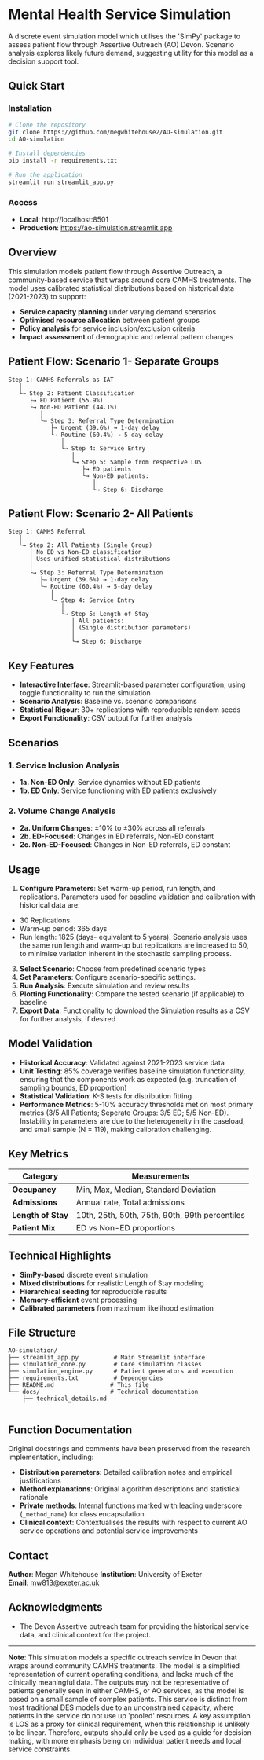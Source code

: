 # Mental Health Service Simulation

A discrete event simulation model which utilises the 'SimPy' package to assess patient flow through Assertive Outreach (AO) Devon. Scenario analysis explores likely future demand, suggesting utility for this model as a decision support tool. 

## Quick Start

### Installation
```bash
# Clone the repository
git clone https://github.com/megwhitehouse2/AO-simulation.git
cd AO-simulation

# Install dependencies
pip install -r requirements.txt

# Run the application
streamlit run streamlit_app.py
```

### Access
- **Local**: http://localhost:8501
- **Production**: https://ao-simulation.streamlit.app

## Overview

This simulation models patient flow through Assertive Outreach, a community-based service that wraps around core CAMHS treatments. The model uses calibrated statistical distributions based on historical data (2021-2023) to support:

- **Service capacity planning** under varying demand scenarios
- **Optimised resource allocation** between patient groups
- **Policy analysis** for service inclusion/exclusion criteria
- **Impact assessment** of demographic and referral pattern changes

## Patient Flow: Scenario 1- Separate Groups
```
Step 1: CAMHS Referrals as IAT
   │
   └→ Step 2: Patient Classification
      ├→ ED Patient (55.9%)
      └→ Non-ED Patient (44.1%)
         │
         └→ Step 3: Referral Type Determination
            ├→ Urgent (39.6%) → 1-day delay
            └→ Routine (60.4%) → 5-day delay
               │
               └→ Step 4: Service Entry
                  │
                  └→ Step 5: Sample from respective LOS
                     ├→ ED patients
                     └→ Non-ED patients: 
                        │
                        └→ Step 6: Discharge

```

## Patient Flow: Scenario 2- All Patients

```
Step 1: CAMHS Referral
   │
   └→ Step 2: All Patients (Single Group)
      │ No ED vs Non-ED classification
      │ Uses unified statistical distributions
      │
      └→ Step 3: Referral Type Determination
         ├→ Urgent (39.6%) → 1-day delay
         └→ Routine (60.4%) → 5-day delay
            │
            └→ Step 4: Service Entry
               │
               └→ Step 5: Length of Stay
                  │ All patients: 
                  │ (Single distribution parameters)
                  │
                  └→ Step 6: Discharge
```


## Key Features

- **Interactive Interface**: Streamlit-based parameter configuration, using toggle functionality to run the simulation
- **Scenario Analysis**: Baseline vs. scenario comparisons
- **Statistical Rigour**: 30+ replications with reproducible random seeds
- **Export Functionality**: CSV output for further analysis


## Scenarios

### 1. Service Inclusion Analysis
- **1a. Non-ED Only**: Service dynamics without ED patients
- **1b. ED Only**: Service functioning with ED patients exclusively

### 2. Volume Change Analysis  
- **2a. Uniform Changes**: ±10% to ±30% across all referrals
- **2b. ED-Focused**: Changes in ED referrals, Non-ED constant
- **2c. Non-ED-Focused**: Changes in Non-ED referrals, ED constant

## Usage

1. **Configure Parameters**: Set warm-up period, run length, and replications.
Parameters used for baseline validation and calibration with historical data are:
- 30 Replications
- Warm-up period: 365 days
- Run length: 1825 (days- equivalent to 5 years).
Scenario analysis uses the same run length and warm-up but replications are increased to 50, to minimise variation inherent in the stochastic sampling process.
3. **Select Scenario**: Choose from predefined scenario types
4. **Set Parameters**: Configure scenario-specific settings. 
5. **Run Analysis**: Execute simulation and review results
6. **Plotting Functionality**: Compare the tested scenario (if applicable) to baseline
7. **Export Data**: Functionality to download the Simulation results as a CSV for further analysis, if desired

## Model Validation

- **Historical Accuracy**: Validated against 2021-2023 service data
- **Unit Testing**: 85% coverage verifies baseline simulation functionality, ensuring that the components work as expected (e.g. truncation of sampling bounds, ED proportion)
- **Statistical Validation**: K-S tests for distribution fitting
- **Performance Metrics**: 5-10% accuracy thresholds met on most primary metrics (3/5 All Patients; Seperate Groups: 3/5 ED; 5/5 Non-ED). Instability in parameters are due to the heterogeneity in the caseload, and small sample (N = 119), making calibration challenging. 

## Key Metrics

| Category | Measurements |
|----------|-------------|
| **Occupancy** | Min, Max, Median, Standard Deviation |
| **Admissions** | Annual rate, Total admissions |
| **Length of Stay** | 10th, 25th, 50th, 75th, 90th, 99th percentiles |
| **Patient Mix** | ED vs Non-ED proportions |

## Technical Highlights

- **SimPy-based** discrete event simulation
- **Mixed distributions** for realistic Length of Stay modeling
- **Hierarchical seeding** for reproducible results
- **Memory-efficient** event processing
- **Calibrated parameters** from maximum likelihood estimation

## File Structure

```
AO-simulation/
├── streamlit_app.py          # Main Streamlit interface
├── simulation_core.py        # Core simulation classes
├── simulation_engine.py      # Patient generators and execution
├── requirements.txt          # Dependencies
├── README.md                # This file
└── docs/                    # Technical documentation
    ├── technical_details.md
    
```


## Function Documentation

Original docstrings and comments have been preserved from the research implementation, including:

- **Distribution parameters**: Detailed calibration notes and empirical justifications
- **Method explanations**: Original algorithm descriptions and statistical rationale
- **Private methods**: Internal functions marked with leading underscore (`_method_name`) for class encapsulation
- **Clinical context**: Contextualises the results with respect to current AO service operations and potential service improvements 


## Contact

**Author**: Megan Whitehouse 
**Institution**: University of Exeter  
**Email**: mw813@exeter.ac.uk


## Acknowledgments

-  The Devon Assertive outreach team for providing the historical service data, and clinical context for the project.

---

**Note**: This simulation models a specific outreach service in Devon that wraps around community CAMHS treatments. The model is a simplified representation of current operating conditions, and lacks much of the clinically meaningful data. The outputs may not be representative of patients generally seen in either CAMHS, or AO services, as the model is based on a small sample of complex patients. This service is distinct from most traditional DES models due to an unconstrained capacity, where patients in the service do not use up 'pooled' resources. A key assumption is LOS as a proxy for clinical requirement, when this relationship is unlikely to be linear. Therefore, outputs should only be used as a guide for decision making, with more emphasis being on individual patient needs and local service constraints.
